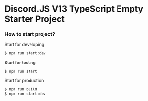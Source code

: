 # Discord.JS V13 TypeScript Empty Starter Project


### How to start project?

Start for developing
```bash
$ npm run start:dev
```

Start for testing
```bash
$ npm run start
```

Start for production
```bash
$ npm run build
$ npm run start:dev
```

